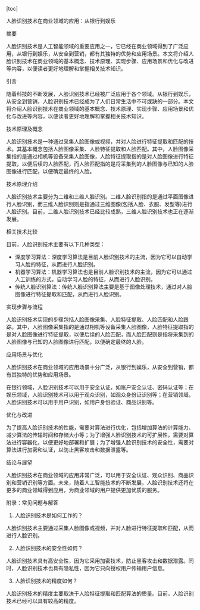 
[toc]                    
                
                
人脸识别技术在商业领域的应用：从银行到娱乐

摘要

人脸识别技术是人工智能领域的重要应用之一，它已经在商业领域得到了广泛应用，从银行到娱乐，从安全到营销，都有其独特的优势和应用场景。本文将介绍人脸识别技术在商业领域的基本概念、技术原理、实现步骤、应用场景和优化与改进等内容，以便读者更好地理解和掌握相关技术知识。

引言

随着科技的不断发展，人脸识别技术已经被广泛应用于各个领域。从银行到娱乐，从安全到营销，人脸识别技术已经成为了人们日常生活中不可或缺的一部分。本文将介绍人脸识别技术在商业领域的基本概念、技术原理、实现步骤、应用场景和优化与改进等内容，以便读者更好地理解和掌握相关技术知识。

技术原理及概念

人脸识别技术是一种通过采集人脸图像或视频，并对人脸进行特征提取和匹配的技术。其基本概念包括人脸图像采集、人脸特征提取和人脸匹配。其中，人脸图像采集指的是通过相机等设备采集人脸图像，人脸特征提取指的是对人脸图像进行特征提取，以便后续的人脸匹配，而人脸匹配指的是将采集到的人脸图像与已知的人脸图像进行匹配，以便确定最终的人脸。

技术原理介绍

人脸识别技术主要分为二维和三维人脸识别。二维人脸识别指的是通过平面图像进行人脸识别，而三维人脸识别则是指通过三维图像(包括人脸、衣服、发型等)进行人脸识别。目前，二维人脸识别技术已经比较成熟，三维人脸识别技术也正在逐渐发展。

相关技术比较

目前，人脸识别技术主要有以下几种类型：

- 深度学习算法：深度学习算法是目前人脸识别技术的主流，因为它可以自动学习人脸的特征，从而进行人脸识别。
- 机器学习算法：机器学习算法也是目前人脸识别技术的主流，因为它可以通过人工训练的方式，自动学习人脸的特征，从而进行人脸识别。
- 传统人脸识别算法：传统人脸识别算法主要是基于图像处理技术，通过对人脸图像进行特征提取和匹配，从而进行人脸识别。

实现步骤与流程

人脸识别技术实现的步骤包括人脸图像采集、人脸特征提取、人脸匹配和人脸跟踪。其中，人脸图像采集指的是通过相机等设备采集人脸图像，人脸特征提取指的是对人脸图像进行特征提取，以便后续的人脸匹配，而人脸匹配则是指将采集到的人脸图像与已知的人脸图像进行匹配，以便确定最终的人脸。

应用场景与优化

人脸识别技术在商业领域的应用场景十分广泛，从银行到娱乐，从安全到营销，都有其独特的优势和应用场景。

在银行领域，人脸识别技术可以用于安全认证，如账户安全认证、密码认证等；在娱乐领域，人脸识别技术可以用于观众识别，如观众身份证识别等；在营销领域，人脸识别技术可以用于用户识别，如用户身份验证、商品识别等。

优化与改进

为了提高人脸识别技术的性能，需要对算法进行优化，包括增加算法的计算能力、减少算法的传输时间和存储大小等；为了增强人脸识别技术的可扩展性，需要对算法进行容器化，以便更好地部署和扩展；为了增强人脸识别技术的安全性，需要对算法进行加密和认证，以防止黑客攻击和数据泄露等。

结论与展望

人脸识别技术在商业领域的应用非常广泛，可以用于安全认证、观众识别、商品识别和营销识别等方面。未来，随着人工智能技术的不断发展，人脸识别技术还将在更多的商业领域得到应用，为商业领域的用户提供更加优质的服务。

附录：常见问题与解答

1. 人脸识别技术是如何工作的？

人脸识别技术主要通过采集人脸图像或视频，并对人脸进行特征提取和匹配，从而进行人脸识别。

2. 人脸识别技术的安全性如何？

人脸识别技术具有高安全性，因为它采用加密技术，防止黑客攻击和数据泄露。同时，人脸识别技术也具有隐私性，因为它只向授权用户传输用户信息。

3. 人脸识别技术的精度如何？

人脸识别技术的精度主要取决于人脸特征提取和匹配算法的质量。目前，人脸识别技术已经可以具有较高的精度。

